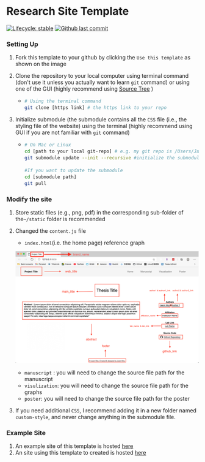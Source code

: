 # Research Site Template  
<!-- badges: start -->
[![Lifecycle: stable](https://img.shields.io/badge/lifecycle-stable-brightgreen.svg)](https://lifecycle.r-lib.org/articles/stages.html#stable)
[![Github last commit](https://img.shields.io/packagist/l/jasonmoy28/jasonmoy_reasearch_site_template)]()

<!-- badges: end -->
### Setting Up

1. Fork this template to your github by clicking the `Use this template` as shown on the image
   

2. Clone the repository to your local computer using terminal command (don't use it unless you actually want to learn `git` command) or using one of the GUI (highly recommend using [Source Tree](https://www.sourcetreeapp.com/) )

   * ```bash
     # Using the terminal command 
     git clone [https link] # the https link to your repo 
     ```

3. Initialize submodule (the submodule contains all the `CSS` file (i.e., the styling file of the website) using the terminal (highly recommend using GUI if you are not familiar with `git` command)

   * ```bash
     # On Mac or Linux 
     cd [path to your local git-repo] # e.g. my git repo is /Users/Jasonmoy/Desktop/jasonmoy_reasearch_site_example
     git submodule update --init --recursive #initialize the submodule
     
     #If you want to update the submodule 
     cd [submodule path]
     git pull 
     ```



### Modify the site

1. Store static files (e.g., png, pdf) in the corresponding sub-folder of the`~/static` folder is recommended

2. Changed the `content.js` file

   * `index.html`(i.e. the home page) reference graph

   ![Screen Shot 2020-11-21 at 12.21.48 AM](static/misc/index_html.png)

   * `manuscript` : you will need to change the source file path for the manuscript 
   * `visulization`: you will need to change the source file path for the graphs 
   * `poster`: you will need to change the source file path for the poster

3. If you need additional `CSS`, I recommend adding it in a new folder named `custom-style`, and never change anything in the submodule file. 



### Example Site 

1. An example site of this template is hosted [here](https://jasonmoy28.github.io/jasonmoy_reasearch_site_template/)
2. An site using this template to created is hosted [here](https://research.jasonmoy.us/Vocabulary_Learning_Project/)

